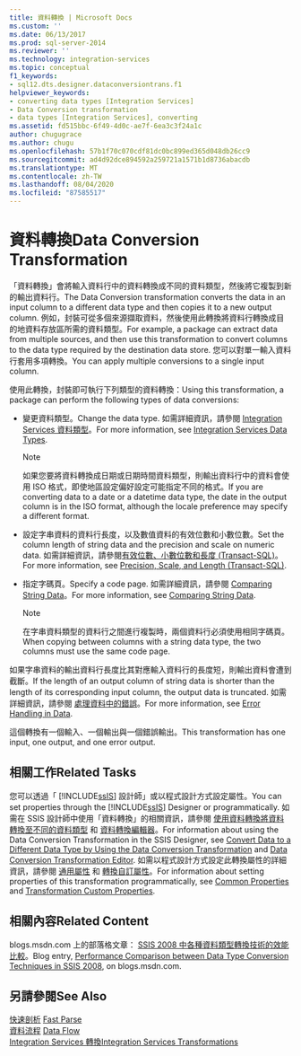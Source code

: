 ```yaml
---
title: 資料轉換 | Microsoft Docs
ms.custom: ''
ms.date: 06/13/2017
ms.prod: sql-server-2014
ms.reviewer: ''
ms.technology: integration-services
ms.topic: conceptual
f1_keywords:
- sql12.dts.designer.dataconversiontrans.f1
helpviewer_keywords:
- converting data types [Integration Services]
- Data Conversion transformation
- data types [Integration Services], converting
ms.assetid: fd515bbc-6f49-4d0c-ae7f-6ea3c3f24a1c
author: chugugrace
ms.author: chugu
ms.openlocfilehash: 57b1f70c070cdf81dc0bc899ed365d048db26cc9
ms.sourcegitcommit: ad4d92dce894592a259721a1571b1d8736abacdb
ms.translationtype: MT
ms.contentlocale: zh-TW
ms.lasthandoff: 08/04/2020
ms.locfileid: "87585517"
---
```

# <a name="data-conversion-transformation"></a><span data-ttu-id="db08f-102">資料轉換</span><span class="sxs-lookup"><span data-stu-id="db08f-102">Data Conversion Transformation</span></span>
  <span data-ttu-id="db08f-103">「資料轉換」會將輸入資料行中的資料轉換成不同的資料類型，然後將它複製到新的輸出資料行。</span><span class="sxs-lookup"><span data-stu-id="db08f-103">The Data Conversion transformation converts the data in an input column to a different data type and then copies it to a new output column.</span></span> <span data-ttu-id="db08f-104">例如，封裝可從多個來源擷取資料，然後使用此轉換將資料行轉換成目的地資料存放區所需的資料類型。</span><span class="sxs-lookup"><span data-stu-id="db08f-104">For example, a package can extract data from multiple sources, and then use this transformation to convert columns to the data type required by the destination data store.</span></span> <span data-ttu-id="db08f-105">您可以對單一輸入資料行套用多項轉換。</span><span class="sxs-lookup"><span data-stu-id="db08f-105">You can apply multiple conversions to a single input column.</span></span>  
  
 <span data-ttu-id="db08f-106">使用此轉換，封裝即可執行下列類型的資料轉換：</span><span class="sxs-lookup"><span data-stu-id="db08f-106">Using this transformation, a package can perform the following types of data conversions:</span></span>  
  
-   <span data-ttu-id="db08f-107">變更資料類型。</span><span class="sxs-lookup"><span data-stu-id="db08f-107">Change the data type.</span></span> <span data-ttu-id="db08f-108">如需詳細資訊，請參閱 [Integration Services 資料類型](../integration-services-data-types.md)。</span><span class="sxs-lookup"><span data-stu-id="db08f-108">For more information, see [Integration Services Data Types](../integration-services-data-types.md).</span></span>  
  
    > [!NOTE]  
    >  <span data-ttu-id="db08f-109">如果您要將資料轉換成日期或日期時間資料類型，則輸出資料行中的資料會使用 ISO 格式，即使地區設定偏好設定可能指定不同的格式。</span><span class="sxs-lookup"><span data-stu-id="db08f-109">If you are converting data to a date or a datetime data type, the date in the output column is in the ISO format, although the locale preference may specify a different format.</span></span>  
  
-   <span data-ttu-id="db08f-110">設定字串資料的資料行長度，以及數值資料的有效位數和小數位數。</span><span class="sxs-lookup"><span data-stu-id="db08f-110">Set the column length of string data and the precision and scale on numeric data.</span></span> <span data-ttu-id="db08f-111">如需詳細資訊，請參閱[有效位數、小數位數和長度 &#40;Transact-SQL&#41;](/sql/t-sql/data-types/precision-scale-and-length-transact-sql)。</span><span class="sxs-lookup"><span data-stu-id="db08f-111">For more information, see [Precision, Scale, and Length &#40;Transact-SQL&#41;](/sql/t-sql/data-types/precision-scale-and-length-transact-sql).</span></span>  
  
-   <span data-ttu-id="db08f-112">指定字碼頁。</span><span class="sxs-lookup"><span data-stu-id="db08f-112">Specify a code page.</span></span> <span data-ttu-id="db08f-113">如需詳細資訊，請參閱 [Comparing String Data](../comparing-string-data.md)。</span><span class="sxs-lookup"><span data-stu-id="db08f-113">For more information, see [Comparing String Data](../comparing-string-data.md).</span></span>  
  
    > [!NOTE]  
    >  <span data-ttu-id="db08f-114">在字串資料類型的資料行之間進行複製時，兩個資料行必須使用相同字碼頁。</span><span class="sxs-lookup"><span data-stu-id="db08f-114">When copying between columns with a string data type, the two columns must use the same code page.</span></span>  
  
 <span data-ttu-id="db08f-115">如果字串資料的輸出資料行長度比其對應輸入資料行的長度短，則輸出資料會遭到截斷。</span><span class="sxs-lookup"><span data-stu-id="db08f-115">If the length of an output column of string data is shorter than the length of its corresponding input column, the output data is truncated.</span></span> <span data-ttu-id="db08f-116">如需詳細資訊，請參閱 [處理資料中的錯誤](../error-handling-in-data.md)。</span><span class="sxs-lookup"><span data-stu-id="db08f-116">For more information, see [Error Handling in Data](../error-handling-in-data.md).</span></span>  
  
 <span data-ttu-id="db08f-117">這個轉換有一個輸入、一個輸出與一個錯誤輸出。</span><span class="sxs-lookup"><span data-stu-id="db08f-117">This transformation has one input, one output, and one error output.</span></span>  
  
## <a name="related-tasks"></a><span data-ttu-id="db08f-118">相關工作</span><span class="sxs-lookup"><span data-stu-id="db08f-118">Related Tasks</span></span>  
 <span data-ttu-id="db08f-119">您可以透過「 [!INCLUDE[ssIS](../../../includes/ssis-md.md)] 設計師」或以程式設計方式設定屬性。</span><span class="sxs-lookup"><span data-stu-id="db08f-119">You can set properties through the [!INCLUDE[ssIS](../../../includes/ssis-md.md)] Designer or programmatically.</span></span> <span data-ttu-id="db08f-120">如需在 SSIS 設計師中使用「資料轉換」的相關資訊，請參閱 [使用資料轉換將資料轉換至不同的資料類型](data-conversion-transformation.md) 和 [資料轉換編輯器](../../data-conversion-transformation-editor.md)。</span><span class="sxs-lookup"><span data-stu-id="db08f-120">For information about using the Data Conversion Transformation in the SSIS Designer, see [Convert Data to a Different Data Type by Using the Data Conversion Transformation](data-conversion-transformation.md) and [Data Conversion Transformation Editor](../../data-conversion-transformation-editor.md).</span></span> <span data-ttu-id="db08f-121">如需以程式設計方式設定此轉換屬性的詳細資訊，請參閱 [通用屬性](../../common-properties.md) 和 [轉換自訂屬性](transformation-custom-properties.md)。</span><span class="sxs-lookup"><span data-stu-id="db08f-121">For information about setting properties of this transformation programmatically, see [Common Properties](../../common-properties.md) and [Transformation Custom Properties](transformation-custom-properties.md).</span></span>  
  
## <a name="related-content"></a><span data-ttu-id="db08f-122">相關內容</span><span class="sxs-lookup"><span data-stu-id="db08f-122">Related Content</span></span>  
 <span data-ttu-id="db08f-123">blogs.msdn.com 上的部落格文章： [SSIS 2008 中各種資料類型轉換技術的效能比較](https://techcommunity.microsoft.com/t5/datacat/performance-comparison-between-data-type-conversion-techniques/ba-p/305035)。</span><span class="sxs-lookup"><span data-stu-id="db08f-123">Blog entry, [Performance Comparison between Data Type Conversion Techniques in SSIS 2008](https://techcommunity.microsoft.com/t5/datacat/performance-comparison-between-data-type-conversion-techniques/ba-p/305035), on blogs.msdn.com.</span></span>  
  
## <a name="see-also"></a><span data-ttu-id="db08f-124">另請參閱</span><span class="sxs-lookup"><span data-stu-id="db08f-124">See Also</span></span>  
 <span data-ttu-id="db08f-125">[快速剖析](../../fast-parse.md) </span><span class="sxs-lookup"><span data-stu-id="db08f-125">[Fast Parse](../../fast-parse.md) </span></span>  
 <span data-ttu-id="db08f-126">[資料流程](../data-flow.md) </span><span class="sxs-lookup"><span data-stu-id="db08f-126">[Data Flow](../data-flow.md) </span></span>  
 [<span data-ttu-id="db08f-127">Integration Services 轉換</span><span class="sxs-lookup"><span data-stu-id="db08f-127">Integration Services Transformations</span></span>](integration-services-transformations.md)  
  
  

